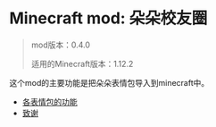 # Minecraft mod: 朵朵校友圈
> mod版本：0.4.0
> 
> 适用的Minecraft版本：1.12.2

这个mod的主要功能是把朵朵表情包导入到minecraft中。

- [各表情包的功能](./tutorial/Expressions.md)
- [致谢](./Acknowledgement.md)